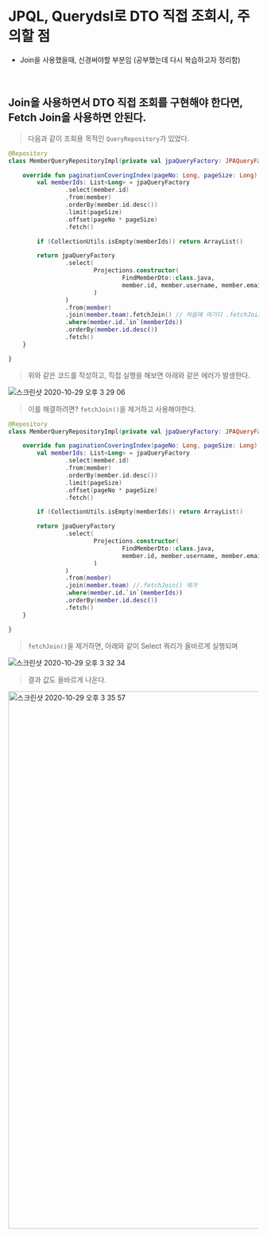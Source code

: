 # JPQL, Querydsl로 DTO 직접 조회시, 주의할 점

- Join을 사용했을때, 신경써야할 부분임 (공부했는데 다시 복습하고자 정리함)

<br>

## Join을 사용하면서 DTO 직접 조회를 구현해야 한다면, Fetch Join을 사용하면 안된다.

> 다음과 같이 조회용 목적인 `QueryRepository`가 있었다.

```kotlin
@Repository
class MemberQueryRepositoryImpl(private val jpaQueryFactory: JPAQueryFactory) : MemberQueryRepository {

    override fun paginationCoveringIndex(pageNo: Long, pageSize: Long): List<FindMemberDto> {
        val memberIds: List<Long> = jpaQueryFactory
                .select(member.id)
                .from(member)
                .orderBy(member.id.desc())
                .limit(pageSize)
                .offset(pageNo * pageSize)
                .fetch()

        if (CollectionUtils.isEmpty(memberIds)) return ArrayList()

        return jpaQueryFactory
                .select(
                        Projections.constructor(
                                FindMemberDto::class.java,
                                member.id, member.username, member.email, member.team.name
                        )
                )
                .from(member)
                .join(member.team).fetchJoin() // 처음에 여기다 .fetchJoin()을 추가했었음
                .where(member.id.`in`(memberIds))
                .orderBy(member.id.desc())
                .fetch()
    }

}
```

> 위와 같은 코드를 작성하고, 직접 실행을 해보면 아래와 같은 에러가 발생한다.

![스크린샷 2020-10-29 오후 3 29 06](https://user-images.githubusercontent.com/23515771/97533415-8132ae00-19fb-11eb-88b9-f7438d0f64de.png)

> 이를 해결하려면? `fetchJoin()`을 제거하고 사용해야한다.

```kotlin
@Repository
class MemberQueryRepositoryImpl(private val jpaQueryFactory: JPAQueryFactory) : MemberQueryRepository {

    override fun paginationCoveringIndex(pageNo: Long, pageSize: Long): List<FindMemberDto> {
        val memberIds: List<Long> = jpaQueryFactory
                .select(member.id)
                .from(member)
                .orderBy(member.id.desc())
                .limit(pageSize)
                .offset(pageNo * pageSize)
                .fetch()

        if (CollectionUtils.isEmpty(memberIds)) return ArrayList()

        return jpaQueryFactory
                .select(
                        Projections.constructor(
                                FindMemberDto::class.java,
                                member.id, member.username, member.email, member.team.name
                        )
                )
                .from(member)
                .join(member.team) //.fetchJoin() 제거
                .where(member.id.`in`(memberIds))
                .orderBy(member.id.desc())
                .fetch()
    }

}
```

> `fetchJoin()`을 제거하면, 아래와 같이 Select 쿼리가 올바르게 실행되며

![스크린샷 2020-10-29 오후 3 32 34](https://user-images.githubusercontent.com/23515771/97533670-f9996f00-19fb-11eb-8d4f-bee4240c19de.png)

> 결과 값도 올바르게 나온다.

<img width="1080" alt="스크린샷 2020-10-29 오후 3 35 57" src="https://user-images.githubusercontent.com/23515771/97533908-71679980-19fc-11eb-9344-9d45fc5389b1.png">
